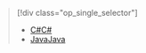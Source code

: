 > [!div class="op_single_selector"]
> * [<span data-ttu-id="79892-101">C#</span><span class="sxs-lookup"><span data-stu-id="79892-101">C#</span></span>](../articles/iot-hub/iot-hub-csharp-csharp-process-d2c.md)
> * [<span data-ttu-id="79892-102">Java</span><span class="sxs-lookup"><span data-stu-id="79892-102">Java</span></span>](../articles/iot-hub/iot-hub-java-java-process-d2c.md)
> 
> 

